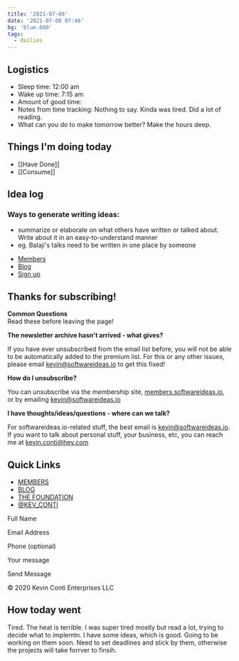```yaml
---
title: '2021-07-08'
date: '2021-07-08 07:46'
bg: 'blue.600'
tags:
  - dailies
---
```


## Logistics
- Sleep time: 12:00 am
- Wake up time: 7:15 am
- Amount of good time:
- Notes from time tracking: Nothing to say. Kinda was tired. Did a lot of reading.
- What can you do to make tomorrow better? Make the hours deep. 

## Things I'm doing today

- [[Have Done]]
- [[Consume]]

## Idea log

### Ways to generate writing ideas:
- summarize or elaborate on what others have written or talked about. Write about it in an easy-to-understand manner
- eg. Balaji's talks need to be written in one place by someone
  

[](https://www.softwareideas.io/ "Software Ideas")

-   [Members](https://members.softwareideas.io/)
 -   [Blog](https://www.softwareideas.io/blog)
 -   [Sign up](https://www.softwareideas.io/success?session_id=cs_live_b1Evo2uft6uKlxYXwgLW5RcUqkYryYgPtViIWQdNm8AhWx8dzQlmuFoQfv#checkout)

## Thanks for subscribing!

**Common Questions**  
Read these before leaving the page!

**The newsletter archive hasn't arrived - what gives?**

If you have ever unsubscribed from the email list before, you will not be able to be automatically added to the premium list. For this or any other issues, please email [kevin@softwareideas.io](mailto:kevin@softwareideas.io) to get this fixed!

**How do I unsubscribe?**

You can unsubscribe via the membership site, [members.softwareideas.io](https://members.softwareideas.io/), or by emailing [kevin@softwareideas.io](mailto:kevin@softwareideas.io)

**I have thoughts/ideas/questions - where can we talk?**

For softwareideas.io-related stuff, the best email is [kevin@softwareideas.io](mailto:kevin@softwareideas.io). If you want to talk about personal stuff, your business, etc, you can reach me at [kevin.conti@hey.com](mailto:kevin.conti@hey.com)

## Quick Links

-   [MEMBERS](https://members.softwareideas.io/)
-   [BLOG](https://www.softwareideas.io/blog)
-   [THE FOUNDATION](https://www.softwareideas.io/the-foundation)
-   [@KEV_CONTI](https://twitter.com/Kev_Conti)

Full Name

Email Address

Phone (optional)

Your message

Send Message

© 2020 Kevin Conti Enterprises LLC


## How today went

Tired. The heat is terrible. I was super tired mostly but read a lot, trying to decide what to implemtn. I have some ideas, which is good. Going to be working on them soon. Need to set deadlines and stick by them, otherwise the projects will take forrver to finsih.